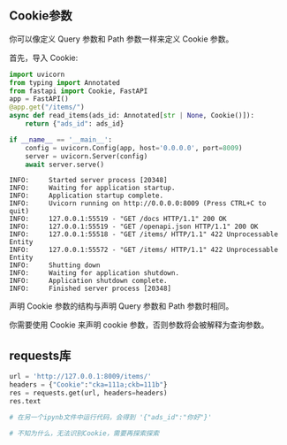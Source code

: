 ## Cookie参数

你可以像定义 Query 参数和 Path 参数一样来定义 Cookie 参数。

首先，导入 Cookie:

```python
import uvicorn
from typing import Annotated
from fastapi import Cookie, FastAPI
app = FastAPI()
@app.get("/items/")
async def read_items(ads_id: Annotated[str | None, Cookie()]):
    return {"ads_id": ads_id}

if __name__ == '__main__':
    config = uvicorn.Config(app, host='0.0.0.0', port=8009)
    server = uvicorn.Server(config)
    await server.serve()
```
```log
INFO:     Started server process [20348]
INFO:     Waiting for application startup.
INFO:     Application startup complete.
INFO:     Uvicorn running on http://0.0.0.0:8009 (Press CTRL+C to quit)
INFO:     127.0.0.1:55519 - "GET /docs HTTP/1.1" 200 OK
INFO:     127.0.0.1:55519 - "GET /openapi.json HTTP/1.1" 200 OK
INFO:     127.0.0.1:55518 - "GET /items/ HTTP/1.1" 422 Unprocessable Entity
INFO:     127.0.0.1:55572 - "GET /items/ HTTP/1.1" 422 Unprocessable Entity
INFO:     Shutting down
INFO:     Waiting for application shutdown.
INFO:     Application shutdown complete.
INFO:     Finished server process [20348]
```
声明 Cookie 参数的结构与声明 Query 参数和 Path 参数时相同。

你需要使用 Cookie 来声明 cookie 参数，否则参数将会被解释为查询参数。

## requests库

```python
url = 'http://127.0.0.1:8009/items/' 
headers = {"Cookie":"cka=111a;ckb=111b"}
res = requests.get(url, headers=headers) 
res.text

# 在另一个ipynb文件中运行代码，会得到 '{"ads_id":"你好"}'

# 不知为什么，无法识别Cookie，需要再探索探索
```

